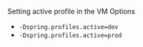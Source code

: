 Setting active profile in the VM Options
* ``-Dspring.profiles.active=dev``
* ``-Dspring.profiles.active=prod``